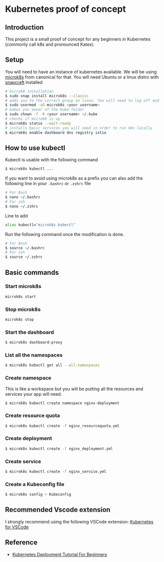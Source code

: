 # Kubernetes proof of concept
## Introduction
This project is a small proof of concept for any beginners in Kubernetes (commonly call k8s and pronounced Kates).
## Setup 
You will need to have an instance of kubernetes available. We will be using [microk8s](https://microk8s.io/) from canonical for that. You will need Ubuntu or a linux distro with [snapcraft](https://snapcraft.io/docs/installing-snapd) installed

```bash
# microk8 installation
$ sudo snap install microk8s --classic
# adds you to the correct group on linux. You will need to log off and log back in.
$ sudo usermod -aG microk8s <your username>
# makes you owner of the kube folder
$ sudo chown -f -R <your username> ~/.kube
# checks if microk8 is up
$ microk8s status --wait-ready
# installs basic services you will need in order to run k8s locally
$ microk8s enable dashboard dns registry istio

```
## How to use kubectl
Kubectl is usable with the following command
```bash 
$ microk8s kubectl ...
```
If you want to avoid using microk8s as a prefix you can also add the following line in your `.bashrc` or `.zshrc` file

```bash
# For Bash
$ nano ~/.bashrc 
# For zsh
$ nano ~/.zshrc 
```
Line to add
```bash
alias kubectl="microk8s kubectl"
```

Run the following command once the modification is done.
```bash
# For Bash
$ source ~/.bashrc 
# For zsh
$ source ~/.zshrc 
```
## Basic commands
### Start microk8s
```bash
microk8s start 
```
### Stop microk8s
```bash
microk8s stop 
```

### Start the dashboard
```bash
$ microk8s dashboard-proxy
```
### List all the namespaces
```bash
$ microk8s kubectl get all --all-namespaces
```
### Create namespace
This is like a workspace but you will be putting all the resources and services your app will need.
```bash
$ microk8s kubectl create namespace nginx-deployment
```
### Create resource quota
```bash
$ microk8s kubectl create -f nginx_resourcequota.yml
```
### Create deployment
```bash
$ microk8s kubectl create -f nginx_deployment.yml
```
### Create service
```bash
$ microk8s kubectl create -f nginx_service.yml
```
### Create a Kubeconfig file
```bash
$ microk8s config > Kubeconfig
```
## Recommended Vscode extension
I strongly recommend using the following VSCode extension:
[Kubernetes for VSCode](https://marketplace.visualstudio.com/items?itemName=ms-kubernetes-tools.vscode-kubernetes-tools)
## Reference
- [Kubernetes Deployment Tutorial For Beginners](https://devopscube.com/kubernetes-deployment-tutorial/)